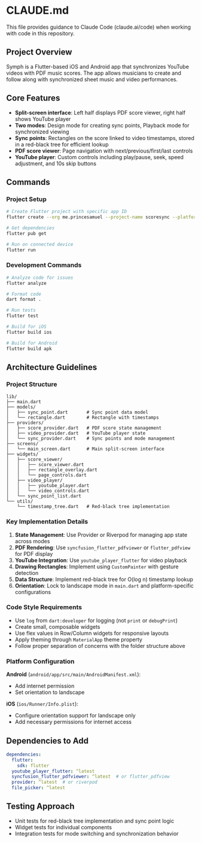 # CLAUDE.md

This file provides guidance to Claude Code (claude.ai/code) when working with code in this repository.

## Project Overview

Symph is a Flutter-based iOS and Android app that synchronizes YouTube videos with PDF music scores. The app allows musicians to create and follow along with synchronized sheet music and video performances.

## Core Features

- **Split-screen interface**: Left half displays PDF score viewer, right half shows YouTube player
- **Two modes**: Design mode for creating sync points, Playback mode for synchronized viewing
- **Sync points**: Rectangles on the score linked to video timestamps, stored in a red-black tree for efficient lookup
- **PDF score viewer**: Page navigation with next/previous/first/last controls
- **YouTube player**: Custom controls including play/pause, seek, speed adjustment, and 10s skip buttons

## Commands

### Project Setup
```bash
# Create Flutter project with specific app ID
flutter create --org me.princesamuel --project-name scoresync --platforms android,ios .

# Get dependencies
flutter pub get

# Run on connected device
flutter run
```

### Development Commands
```bash
# Analyze code for issues
flutter analyze

# Format code
dart format .

# Run tests
flutter test

# Build for iOS
flutter build ios

# Build for Android
flutter build apk
```

## Architecture Guidelines

### Project Structure
```
lib/
├── main.dart
├── models/
│   ├── sync_point.dart       # Sync point data model
│   └── rectangle.dart        # Rectangle with timestamps
├── providers/
│   ├── score_provider.dart   # PDF score state management
│   ├── video_provider.dart   # YouTube player state
│   └── sync_provider.dart    # Sync points and mode management
├── screens/
│   └── main_screen.dart      # Main split-screen interface
├── widgets/
│   ├── score_viewer/
│   │   ├── score_viewer.dart
│   │   ├── rectangle_overlay.dart
│   │   └── page_controls.dart
│   ├── video_player/
│   │   ├── youtube_player.dart
│   │   └── video_controls.dart
│   └── sync_point_list.dart
└── utils/
    └── timestamp_tree.dart   # Red-black tree implementation
```

### Key Implementation Details

1. **State Management**: Use Provider or Riverpod for managing app state across modes
2. **PDF Rendering**: Use `syncfusion_flutter_pdfviewer` or `flutter_pdfview` for PDF display
3. **YouTube Integration**: Use `youtube_player_flutter` for video playback
4. **Drawing Rectangles**: Implement using `CustomPainter` with gesture detection
5. **Data Structure**: Implement red-black tree for O(log n) timestamp lookup
6. **Orientation**: Lock to landscape mode in `main.dart` and platform-specific configurations

### Code Style Requirements

- Use `log` from `dart:developer` for logging (not `print` or `debugPrint`)
- Create small, composable widgets
- Use flex values in Row/Column widgets for responsive layouts
- Apply theming through `MaterialApp` theme property
- Follow proper separation of concerns with the folder structure above

### Platform Configuration

**Android** (`android/app/src/main/AndroidManifest.xml`):
- Add internet permission
- Set orientation to landscape

**iOS** (`ios/Runner/Info.plist`):
- Configure orientation support for landscape only
- Add necessary permissions for internet access

## Dependencies to Add

```yaml
dependencies:
  flutter:
    sdk: flutter
  youtube_player_flutter: ^latest
  syncfusion_flutter_pdfviewer: ^latest  # or flutter_pdfview
  provider: ^latest  # or riverpod
  file_picker: ^latest
```

## Testing Approach

- Unit tests for red-black tree implementation and sync point logic
- Widget tests for individual components
- Integration tests for mode switching and synchronization behavior